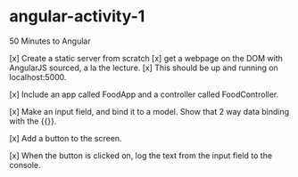 # angular-activity-1
50 Minutes to Angular

[x] Create a static server from scratch
    [x] get a webpage on the DOM with AngularJS sourced, a la the lecture. 
    [x] This should be up and running on localhost:5000.

[x] Include an app called FoodApp and a controller called FoodController.

[x] Make an input field, and bind it to a model. Show that 2 way data binding with the {{}}.

[x] Add a button to the screen. 

[x] When the button is clicked on, log the text from the input field to the console.
